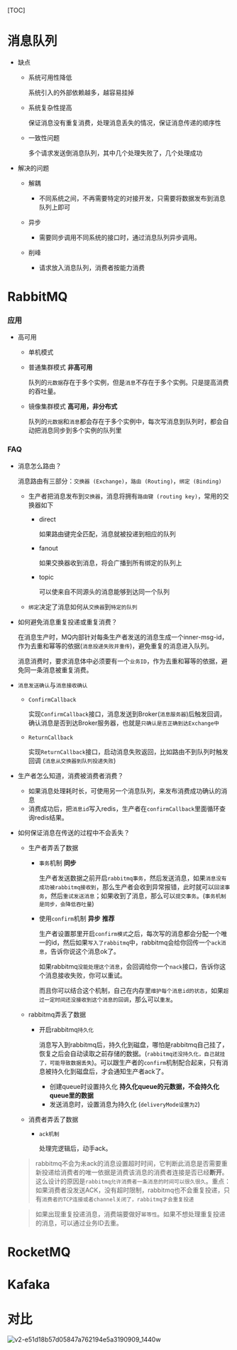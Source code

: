 [TOC]

# 消息队列

+ 缺点
  
  + 系统可用性降低
    
    系统引入的外部依赖越多，越容易挂掉
    
  + 系统复杂性提高
  
    保证消息没有重复消费，处理消息丢失的情况，保证消息传递的顺序性
  
  + 一致性问题
  
    多个请求发送倒消息队列，其中几个处理失败了，几个处理成功
  
+ 解决的问题
  
  + 解耦
  
    + 不同系统之间，不再需要特定的对接开发，只需要将数据发布到消息队列上即可
  
  + 异步
  
    + 需要同步调用不同系统的接口时，通过消息队列异步调用。
  
  + 削峰
  
    + 请求放入消息队列，消费者按能力消费
  
      
  
      

# RabbitMQ

### 应用

+ 高可用

  + 单机模式

  + 普通集群模式 **非高可用**

    队列的`元数据`存在于多个实例，但是`消息`不存在于多个实例。只是提高消费的吞吐量。

  + 镜像集群模式 **高可用，非分布式**

    队列的`元数据`和`消息`都会存在于多个实例中，每次写消息到队列时，都会自动把消息同步到多个实例的队列里





### FAQ

+ 消息怎么路由？

  消息路由有三部分：`交换器 (Exchange)`，`路由 (Routing)`，`绑定 (Binding)`

  + 生产者把消息发布到`交换器`，消息将拥有`路由键 (routing key)`，常用的交换器如下

    + direct

      如果路由键完全匹配，消息就被投递到相应的队列

    + fanout

      如果交换器收到消息，将会广播到所有绑定的队列上

    + topic

      可以使来自不同源头的消息能够到达同一个队列

  + `绑定`决定了消息如何从`交换器`到`特定的队列`

+ 如何避免消息重复投递或重复消费？

  在消息生产时，MQ内部针对每条生产者发送的消息生成一个inner-msg-id，作为去重和幂等的依据(`消息投递失败并重传`)，避免重复的消息进入队列。

  消息消费时，要求消息体中必须要有一个`业务ID`，作为去重和幂等的依据，避免同一条消息被重复消费。

+ `消息发送确认`与`消息接收确认`

  + `ConfirmCallback`

    实现`ConfirmCallback`接口，消息发送到Broker(`消息服务器`)后触发回调，确认消息是否到达Broker服务器，也就是`只确认是否正确到达Exchange中`

  + `ReturnCallback`

    实现`ReturnCallback`接口，启动消息失败返回，比如路由不到队列时触发回调 (`消息从交换器到队列投递失败`)

+ 生产者怎么知道，消费被消费者消费？

  + 如果消息处理耗时长，可使用另一个消息队列，来发布消费成功确认的消息
  + 消费成功后，把`消息id`写入redis，生产者在`confirmCallback`里面循环查询redis结果。

+ 如何保证消息在传送的过程中不会丢失？

  + 生产者弄丢了数据

    + `事务`机制 **同步**

      生产者发送数据之前开启`rabbitmq事务`，然后发送消息，如果`消息没有成功被rabbitmq接收到`，那么生产者会收到异常报错，此时就可以`回滚事务`，然后`重试发送消息`；如果收到了消息，那么可以`提交事务`。(`事务机制是同步，会降低吞吐量`)

    + 使用`confirm`机制 **异步** **推荐**

      生产者设置那里开启`confirm模式`之后，每次写的消息都会分配一个唯一的id，然后如果`写入了rabbitmq`中，rabbitmq会给你回传一个`ack消息`，告诉你说这个消息ok了。

      如果rabbitmq`没能处理这个消息`，会回调给你一个`nack`接口，告诉你这个消息接收失败，你可以重试。

      而且你可以结合这个机制，自己在内存里`维护每个消息id的状态`，如果`超过一定时间还没接收到这个消息的回调`，那么可以`重发`。

  + rabbitmq弄丢了数据

    + 开启rabbitmq`持久化`

      消息写入到rabbitmq后，持久化到磁盘，哪怕是rabbitmq自己挂了，恢复之后会自动读取之前存储的数据。(`rabbitmq还没持久化，自己就挂了，可能导致数据丢失`)。可以跟生产者的`confirm`机制配合起来，只有消息被持久化到磁盘后，才会通知生产者ack了。

      + 创建queue时设置持久化 **持久化queue的元数据，不会持久化queue里的数据**
      + 发送消息时，设置消息为持久化 (`deliveryMode设置为2`)

  + 消费者弄丢了数据

    + `ack机制`

      处理完逻辑后，动手ack。

  > rabbitmq不会为未ack的消息设置超时时间，它判断此消息是否需要重新投递给消费者的唯一依据是消费该消息的消费者连接是否已经**断开**。这么设计的原因是`rabbitmq允许消费者一条消息的时间可以很久很久`。重点：如果消费者没发送ACK，没有超时限制，rabbitmq也不会重复投递，只有`消费者的TCP连接或者channel关闭了，rabbitmq才会重复投递`

  > 如果出现重复投递消息，消费端要做好`幂等性`。如果不想处理重复投递的消息，可以通过业务ID去重。

  

  

  

  



# RocketMQ

# Kafaka

# 对比

![v2-e51d18b57d05847a762194e5a3190909_1440w](../images/v2-e51d18b57d05847a762194e5a3190909_1440w.jpg)
